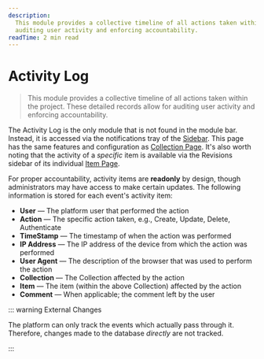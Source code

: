 ```yaml
---
description:
  This module provides a collective timeline of all actions taken within the project. These detailed records allow for
  auditing user activity and enforcing accountability.
readTime: 2 min read
---
```


# Activity Log

> This module provides a collective timeline of all actions taken within the project. These detailed records allow for
> auditing user activity and enforcing accountability.

The Activity Log is the only module that is not found in the module bar. Instead, it is accessed via the notifications
tray of the [Sidebar](/app/overview#_4-sidebar). This page has the same features and configuration as
[Collection Page](/app/content/collections). It's also worth noting that the activity of a _specific_ item is available
via the Revisions sidebar of its individual [Item Page](/app/content/items).

For proper accountability, activity items are **readonly** by design, though administrators may have access to make
certain updates. The following information is stored for each event's activity item:

- **User** — The platform user that performed the action
- **Action** — The specific action taken, e.g., Create, Update, Delete, Authenticate
- **TimeStamp** — The timestamp of when the action was performed
- **IP Address** — The IP address of the device from which the action was performed
- **User Agent** — The description of the browser that was used to perform the action
- **Collection** — The Collection affected by the action
- **Item** — The item (within the above Collection) affected by the action
- **Comment** — When applicable; the comment left by the user

::: warning External Changes

The platform can only track the events which actually pass through it. Therefore, changes made to the database
_directly_ are not tracked.

:::
